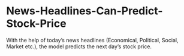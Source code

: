 # News-Headlines-Can-Predict-Stock-Price

  With the help of today’s news headlines (Economical, Political, Social, Market etc.),
  the model predicts the next day’s stock price.
